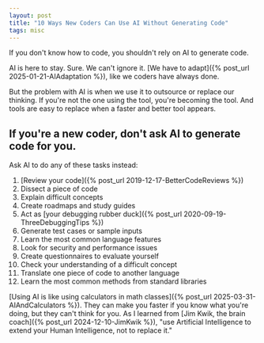 ```yaml
---
layout: post
title: "10 Ways New Coders Can Use AI Without Generating Code"
tags: misc
---
```


If you don't know how to code, you shouldn't rely on AI to generate code.

AI is here to stay. Sure. We can't ignore it. [We have to adapt]({% post_url 2025-01-21-AIAdaptation %}), like we coders have always done.

But the problem with AI is when we use it to outsource or replace our thinking. If you're not the one using the tool, you're becoming the tool. And tools are easy to replace when a faster and better tool appears.

## If you're a new coder, don't ask AI to generate code for you.

Ask AI to do any of these tasks instead:

1. [Review your code]({% post_url 2019-12-17-BetterCodeReviews %})
2. Dissect a piece of code
3. Explain difficult concepts
4. Create roadmaps and study guides
5. Act as [your debugging rubber duck]({% post_url 2020-09-19-ThreeDebuggingTips %})
6. Generate test cases or sample inputs
7. Learn the most common language features
8. Look for security and performance issues
9. Create questionnaires to evaluate yourself
10. Check your understanding of a difficult concept
11. Translate one piece of code to another language
12. Learn the most common methods from standard libraries

[Using AI is like using calculators in math classes]({% post_url 2025-03-31-AIAndCalculators %}). They can make you faster if you know what you're doing, but they can't think for you. As I learned from [Jim Kwik, the brain coach]({% post_url 2024-12-10-JimKwik %}), "use Artificial Intelligence to extend your Human Intelligence, not to replace it."
